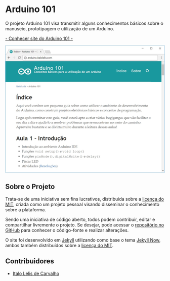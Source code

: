 # Arduino 101

O projeto Arduino 101 visa transmitir alguns conhecimentos básicos sobre o manuseio, prototipagem e utilização de um Arduino.

[- Conhecer site do Arduino 101 -](http://arduino.italolelis.com)

[![Página Inicial do Arduino 101](images/arduino101-homepage.jpg)](http://arduino.italolelis.com)

## Sobre o Projeto

Trata-se de uma iniciativa sem fins lucrativos, distribuida sobre a [licença do MIT](https://github.com/italohdc/arduino-101/blob/master/LICENSE), criada como um projeto pessoal visando disseminar o conhecimento sobre a plataforma.

Sendo uma iniciativa de código aberto, todos podem contribuir, editar e compartilhar livremente o projeto. Se desejar, pode acessar o [repositório no GitHub](https://github.com/italohdc/arduino-101) para conhecer o código-fonte e realizar alterações.

O site foi desenvolvido em [Jekyll](https://jekyllrb.com/) utilizando como base o tema [Jekyll Now](https://github.com/barryclark/jekyll-now), ambos também distribuídos sobre a [licença do MIT](https://github.com/italohdc/arduino-101/blob/master/LICENSE).


## Contribuidores

  * [Italo Lelis de Carvalho](https://github.com/italohdc)